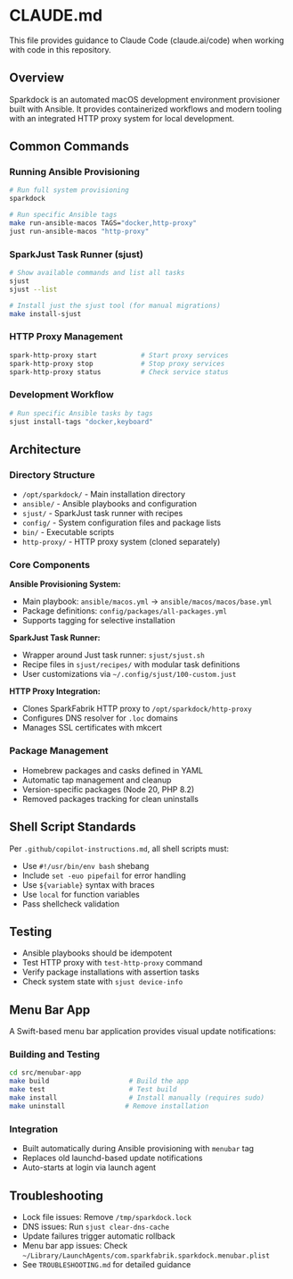 # CLAUDE.md

This file provides guidance to Claude Code (claude.ai/code) when working with code in this repository.

## Overview

Sparkdock is an automated macOS development environment provisioner built with Ansible. It provides containerized workflows and modern tooling with an integrated HTTP proxy system for local development.

## Common Commands

### Running Ansible Provisioning
```bash
# Run full system provisioning
sparkdock

# Run specific Ansible tags
make run-ansible-macos TAGS="docker,http-proxy"
just run-ansible-macos "http-proxy"
```

### SparkJust Task Runner (sjust)
```bash
# Show available commands and list all tasks
sjust
sjust --list

# Install just the sjust tool (for manual migrations)
make install-sjust
```

### HTTP Proxy Management
```bash
spark-http-proxy start           # Start proxy services
spark-http-proxy stop            # Stop proxy services  
spark-http-proxy status          # Check service status
```

### Development Workflow
```bash
# Run specific Ansible tasks by tags
sjust install-tags "docker,keyboard"
```

## Architecture

### Directory Structure
- `/opt/sparkdock/` - Main installation directory
- `ansible/` - Ansible playbooks and configuration
- `sjust/` - SparkJust task runner with recipes
- `config/` - System configuration files and package lists
- `bin/` - Executable scripts
- `http-proxy/` - HTTP proxy system (cloned separately)

### Core Components

**Ansible Provisioning System:**
- Main playbook: `ansible/macos.yml` → `ansible/macos/macos/base.yml`
- Package definitions: `config/packages/all-packages.yml`
- Supports tagging for selective installation

**SparkJust Task Runner:**
- Wrapper around Just task runner: `sjust/sjust.sh`
- Recipe files in `sjust/recipes/` with modular task definitions
- User customizations via `~/.config/sjust/100-custom.just`

**HTTP Proxy Integration:**
- Clones SparkFabrik HTTP proxy to `/opt/sparkdock/http-proxy`
- Configures DNS resolver for `.loc` domains
- Manages SSL certificates with mkcert

### Package Management
- Homebrew packages and casks defined in YAML
- Automatic tap management and cleanup
- Version-specific packages (Node 20, PHP 8.2)
- Removed packages tracking for clean uninstalls

## Shell Script Standards

Per `.github/copilot-instructions.md`, all shell scripts must:
- Use `#!/usr/bin/env bash` shebang
- Include `set -euo pipefail` for error handling
- Use `${variable}` syntax with braces
- Use `local` for function variables
- Pass shellcheck validation

## Testing

- Ansible playbooks should be idempotent
- Test HTTP proxy with `test-http-proxy` command
- Verify package installations with assertion tasks
- Check system state with `sjust device-info`

## Menu Bar App

A Swift-based menu bar application provides visual update notifications:

### Building and Testing
```bash
cd src/menubar-app
make build                    # Build the app
make test                     # Test build
make install                  # Install manually (requires sudo)
make uninstall               # Remove installation
```

### Integration
- Built automatically during Ansible provisioning with `menubar` tag
- Replaces old launchd-based update notifications
- Auto-starts at login via launch agent

## Troubleshooting

- Lock file issues: Remove `/tmp/sparkdock.lock`
- DNS issues: Run `sjust clear-dns-cache`
- Update failures trigger automatic rollback
- Menu bar app issues: Check `~/Library/LaunchAgents/com.sparkfabrik.sparkdock.menubar.plist`
- See `TROUBLESHOOTING.md` for detailed guidance